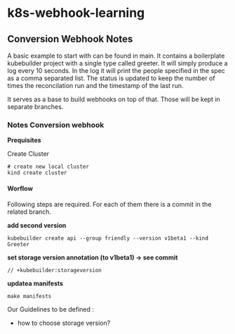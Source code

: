 # k8s-webhook-learning


## Conversion Webhook Notes
A basic example to start with can be found in main. It contains a boilerplate kubebuilder project with a single type called greeter. 
It will simply produce a log every 10 seconds. In the log it will print the people specified in the spec as a comma separated list. The status is updated to keep the number of times the reconcilation run and the timestamp of the last run. 

It serves as a base to build webhooks on top of that. Those will be kept in separate branches.

### Notes Conversion webhook
**Prequisites**

Create Cluster
```
# create new local cluster
kind create cluster
```

#### Worflow
Following steps are required. For each of them there is a commit in the related branch. 

**add second version**
```
kubebuilder create api --group friendly --version v1beta1 --kind Greeter
```

**set storage version annotation (to v1beta1) -> see commit**
```
// +kubebuilder:storageversion
```
**updatea manifests**
```
make manifests
```


Our Guidelines to be defined : 
- how to choose storage version?

